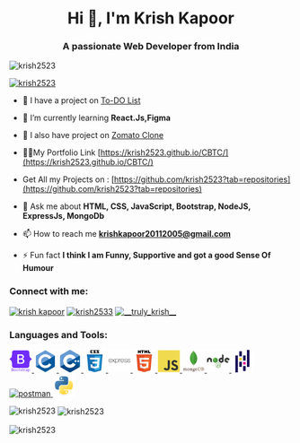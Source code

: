 <h1 align="center">Hi 👋, I'm Krish Kapoor</h1>
<h3 align="center">A passionate Web Developer from India</h3>

<p align="left"> <img src="https://komarev.com/ghpvc/?username=krish2523&label=Profile%20views&color=0e75b6&style=flat" alt="krish2523" /> </p>

<p align="left"> <a href="https://github.com/ryo-ma/github-profile-trophy"><img src="https://github-profile-trophy.vercel.app/?username=krish2523" alt="krish2523" /></a> </p>

- 🔭 I have a project on [To-DO List](https://krish2523.github.io/CBTC1/)

- 🌱 I’m currently learning **React.Js,Figma**

- 👯 I also have project on [Zomato Clone](https://krish2523.github.io/Zomato_clone/)

- 👨‍💻My Portfolio Link [https://krish2523.github.io/CBTC/](https://krish2523.github.io/CBTC/)

- Get All my Projects on : [https://github.com/krish2523?tab=repositories](https://github.com/krish2523?tab=repositories)

- 💬 Ask me about **HTML, CSS, JavaScript, Bootstrap, NodeJS, ExpressJs, MongoDb**

- 📫 How to reach me **krishkapoor20112005@gmail.com**

- ⚡ Fun fact **I think I am Funny, Supportive and got a good Sense Of Humour**

<h3 align="left">Connect with me:</h3>
<p align="left">
<a href="https://linkedin.com/in/krish kapoor" target="blank"><img align="center" src="https://raw.githubusercontent.com/rahuldkjain/github-profile-readme-generator/master/src/images/icons/Social/linked-in-alt.svg" alt="krish kapoor" height="30" width="40" /></a>
<a href="https://kaggle.com/krish2533" target="blank"><img align="center" src="https://raw.githubusercontent.com/rahuldkjain/github-profile-readme-generator/master/src/images/icons/Social/kaggle.svg" alt="krish2533" height="30" width="40" /></a>
<a href="https://instagram.com/__truly_krish__" target="blank"><img align="center" src="https://raw.githubusercontent.com/rahuldkjain/github-profile-readme-generator/master/src/images/icons/Social/instagram.svg" alt="__truly_krish__" height="30" width="40" /></a>
</p>

<h3 align="left">Languages and Tools:</h3>
<p align="left"> <a href="https://getbootstrap.com" target="_blank" rel="noreferrer"> <img src="https://raw.githubusercontent.com/devicons/devicon/master/icons/bootstrap/bootstrap-plain-wordmark.svg" alt="bootstrap" width="40" height="40"/> </a> <a href="https://www.cprogramming.com/" target="_blank" rel="noreferrer"> <img src="https://raw.githubusercontent.com/devicons/devicon/master/icons/c/c-original.svg" alt="c" width="40" height="40"/> </a> <a href="https://www.w3schools.com/cpp/" target="_blank" rel="noreferrer"> <img src="https://raw.githubusercontent.com/devicons/devicon/master/icons/cplusplus/cplusplus-original.svg" alt="cplusplus" width="40" height="40"/> </a> <a href="https://www.w3schools.com/css/" target="_blank" rel="noreferrer"> <img src="https://raw.githubusercontent.com/devicons/devicon/master/icons/css3/css3-original-wordmark.svg" alt="css3" width="40" height="40"/> </a> <a href="https://expressjs.com" target="_blank" rel="noreferrer"> <img src="https://raw.githubusercontent.com/devicons/devicon/master/icons/express/express-original-wordmark.svg" alt="express" width="40" height="40"/> </a> <a href="https://www.w3.org/html/" target="_blank" rel="noreferrer"> <img src="https://raw.githubusercontent.com/devicons/devicon/master/icons/html5/html5-original-wordmark.svg" alt="html5" width="40" height="40"/> </a> <a href="https://developer.mozilla.org/en-US/docs/Web/JavaScript" target="_blank" rel="noreferrer"> <img src="https://raw.githubusercontent.com/devicons/devicon/master/icons/javascript/javascript-original.svg" alt="javascript" width="40" height="40"/> </a> <a href="https://www.mongodb.com/" target="_blank" rel="noreferrer"> <img src="https://raw.githubusercontent.com/devicons/devicon/master/icons/mongodb/mongodb-original-wordmark.svg" alt="mongodb" width="40" height="40"/> </a> <a href="https://nodejs.org" target="_blank" rel="noreferrer"> <img src="https://raw.githubusercontent.com/devicons/devicon/master/icons/nodejs/nodejs-original-wordmark.svg" alt="nodejs" width="40" height="40"/> </a> <a href="https://pandas.pydata.org/" target="_blank" rel="noreferrer"> <img src="https://raw.githubusercontent.com/devicons/devicon/2ae2a900d2f041da66e950e4d48052658d850630/icons/pandas/pandas-original.svg" alt="pandas" width="40" height="40"/> </a> <a href="https://postman.com" target="_blank" rel="noreferrer"> <img src="https://www.vectorlogo.zone/logos/getpostman/getpostman-icon.svg" alt="postman" width="40" height="40"/> </a> <a href="https://www.python.org" target="_blank" rel="noreferrer"> <img src="https://raw.githubusercontent.com/devicons/devicon/master/icons/python/python-original.svg" alt="python" width="40" height="40"/> </a> </p>

<p><img align="left" src="https://github-readme-stats.vercel.app/api/top-langs?username=krish2523&show_icons=true&locale=en&layout=compact" alt="krish2523" /></p>

<p>&nbsp;<img align="center" src="https://github-readme-stats.vercel.app/api?username=krish2523&show_icons=true&locale=en" alt="krish2523" /></p>

<p><img align="center" src="https://github-readme-streak-stats.herokuapp.com/?user=krish2523&" alt="krish2523" /></p>
